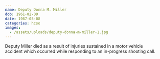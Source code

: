 ```yaml
---
name: Deputy Donna M. Miller
dob: 1961-02-09
date: 1987-05-08
categories: hcso
images:
  - /assets/uploads/deputy-donna-m-miller-1.jpg
---
```


Deputy Miller died as a result of injuries sustained in a motor vehicle accident which occurred while responding to an in-progress shooting call.
